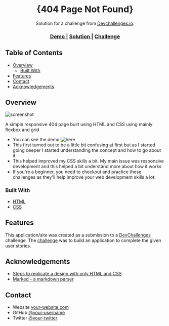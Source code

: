 <!-- Please update value in the {}  -->

<h1 align="center">{404 Page Not Found}</h1>

<div align="center">
   Solution for a challenge from  <a href="http://devchallenges.io" target="_blank">Devchallenges.io</a>.
</div>

<div align="center">
  <h3>
    <a href="https://keen-kirch-58a2e0.netlify.app/">
      Demo
    </a>
    <span> | </span>
    <a href="https://github.com/albas99/404-not-found-master">
      Solution
    </a>
    <span> | </span>
    <a href="https://devchallenges.io/challenges/wBunSb7FPrIepJZAg0sY">
      Challenge
    </a>
  </h3>
</div>

<!-- TABLE OF CONTENTS -->

## Table of Contents

- [Overview](#overview)
  - [Built With](#built-with)
- [Features](#features)
- [Contact](#contact)
- [Acknowledgements](#acknowledgements)

<!-- OVERVIEW -->

## Overview

![screenshot](https://imgur.com/a/lFf4IcU)

A simple responsive 404 page built using HTML and CSS using mainly flexbox and grid

- You can see the demo ![here](https://keen-kirch-58a2e0.netlify.app/)
- This first turned out to be a little bit confusing at first but as I started going deeper I started understanding the concept and how to go about it.
- This helped improved my CSS skills a bit. My main issue was responsive development and this helped a bit understand more about how it works
- If you're a beginner, you need to checkout and practice these challenges as they'll help improve your web development skills a lot.

### Built With

<!-- This section should list any major frameworks that you built your project using. Here are a few examples.-->

- [HTML](https://developer.mozilla.org/en-US/docs/Web/HTML)
- [CSS](https://developer.mozilla.org/en-US/docs/Web/CSS)


## Features

<!-- List the features of your application or follow the template. Don't share the figma file here :) -->

This application/site was created as a submission to a [DevChallenges](https://devchallenges.io/challenges) challenge. The [challenge](https://devchallenges.io/challenges/wBunSb7FPrIepJZAg0sY) was to build an application to complete the given user stories.


## Acknowledgements

<!-- This section should list any articles or add-ons/plugins that helps you to complete the project. This is optional but it will help you in the future. For exmpale -->

- [Steps to replicate a design with only HTML and CSS](https://devchallenges-blogs.web.app/how-to-replicate-design/)
- [Marked - a markdown parser](https://github.com/chjj/marked)

## Contact

- Website [your-website.com](https://links.albasfaisal.com/)
- GitHub [@your-username](https://github.com/albas99)
- Twitter [@your-twitter](https://twitter.com/Albas_Phaysal)
